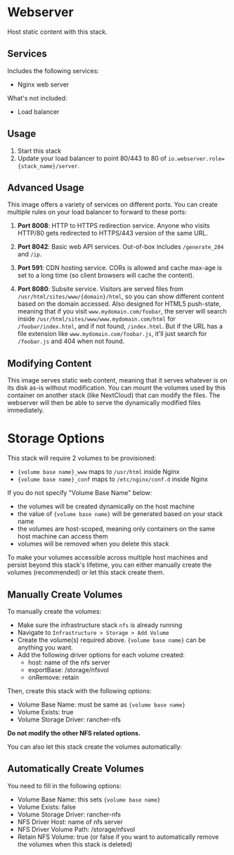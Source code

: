 Webserver
=========
Host static content with this stack.

Services
--------
Includes the following services:
- Nginx web server

What's not included:
- Load balancer

Usage
-----
1. Start this stack
2. Update your load balancer to point 80/443 to 80 of `io.webserver.role={stack_name}/server`.

Advanced Usage
--------------
This image offers a variety of services on different ports. You can create multiple rules on your load balancer to forward to these ports:

1. **Port 8008**: HTTP to HTTPS redirection service. Anyone who visits HTTP/80 gets redirected to HTTPS/443 version of the same URL.

2. **Port 8042**: Basic web API services. Out-of-box includes `/generate_204` and `/ip`.

3. **Port 591**: CDN hosting service. CORs is allowed and cache max-age is set to a long time (so client browsers will cache the content).

4. **Port 8080**: Subsite service. Visitors are served files from `/usr/html/sites/www/{domain}/html`, so you can show different content based on the domain accessed. Also designed for HTML5 push-state, meaning that if you visit `www.mydomain.com/foobar`, the server will search inside `/usr/html/sites/www/www.mydomain.com/html` for `/foobar/index.html`, and if not found, `/index.html`. But if the URL has a file extension like `www.mydomain.com/foobar.js`, it'll just search for `/foobar.js` and 404 when not found.


Modifying Content
-----------------
This image serves static web content, meaning that it serves whatever is on its disk as-is without modification. You can mount the volumes used by this container on another stack (like NextCloud) that can modify the files. The webserver will then be able to serve the dynamically modified files immediately.


Storage Options
===============
This stack will require 2 volumes to be provisioned:

- `{volume base name}_www` maps to `/usr/html` inside Nginx
- `{volume base name}_conf` maps to `/etc/nginx/conf.d` inside Nginx

If you do not specify "Volume Base Name" below:

- the volumes will be created dynamically on the host machine
- the value of `{volume base name}` will be generated based on your stack name
- the volumes are host-scoped, meaning only containers on the same host machine can access them
- volumes will be removed when you delete this stack

To make your volumes accessible across multiple host machines and persist beyond this stack's lifetime, you can either manually 
create the volumes (recommended) or let this stack create them.

Manually Create Volumes
-----------------------
To manually create the volumes:

- Make sure the infrastructure stack `nfs` is already running
- Navigate to `Infrastructure > Storage > Add Volume`
- Create the volume(s) required above. `{volume base name}` can be anything you want.
- Add the following driver options for each volume created:
  - host: name of the nfs server
  - exportBase: /storage/nfsvol
  - onRemove: retain

Then, create this stack with the following options:
- Volume Base Name: must be same as `{volume base name}`
- Volume Exists: true
- Volume Storage Driver: rancher-nfs

**Do not modify the other NFS related options.**

You can also let this stack create the volumes automatically:

Automatically Create Volumes
----------------------------
You need to fill in the following options:
- Volume Base Name: this sets `{volume base name}`
- Volume Exists: false
- Volume Storage Driver: rancher-nfs
- NFS Driver Host: name of nfs server
- NFS Driver Volume Path: /storage/nfsvol
- Retain NFS Volume: true (or false if you want to automatically remove the volumes when this stack is deleted)
